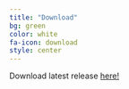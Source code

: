 ```yaml
---
title: "Download"
bg: green
color: white
fa-icon: download
style: center
---
```


Download latest release [here!](https://github.com/bbougot/TVShow/releases/download/1.0.0/TVShowInstaller.exe)


